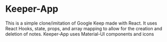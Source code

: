 # Keeper-App

This is a simple clone/imitation of Google Keep made with React.
It uses React Hooks, state, props, and array mapping to allow for the creation and deletion of notes. 
Keeper-App uses Material-UI components and icons
